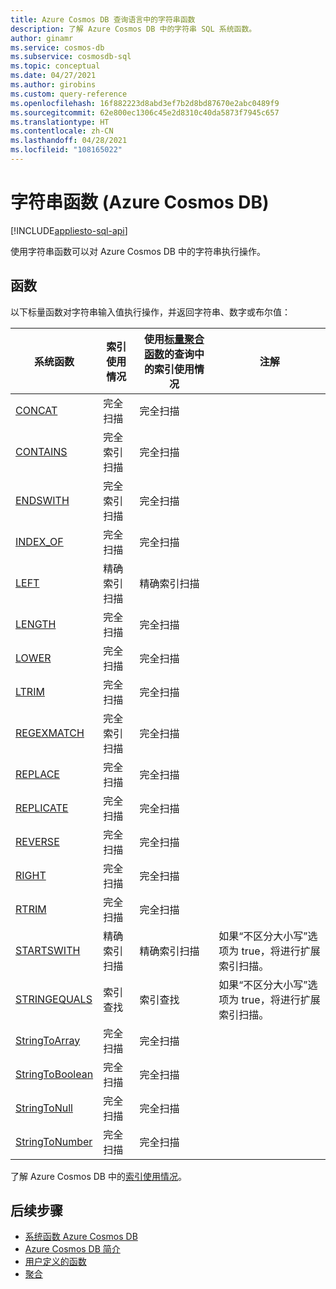 ```yaml
---
title: Azure Cosmos DB 查询语言中的字符串函数
description: 了解 Azure Cosmos DB 中的字符串 SQL 系统函数。
author: ginamr
ms.service: cosmos-db
ms.subservice: cosmosdb-sql
ms.topic: conceptual
ms.date: 04/27/2021
ms.author: girobins
ms.custom: query-reference
ms.openlocfilehash: 16f882223d8abd3ef7b2d8bd87670e2abc0489f9
ms.sourcegitcommit: 62e800ec1306c45e2d8310c40da5873f7945c657
ms.translationtype: HT
ms.contentlocale: zh-CN
ms.lasthandoff: 04/28/2021
ms.locfileid: "108165022"
---
```

# <a name="string-functions-azure-cosmos-db"></a>字符串函数 (Azure Cosmos DB)
[!INCLUDE[appliesto-sql-api](includes/appliesto-sql-api.md)]

使用字符串函数可以对 Azure Cosmos DB 中的字符串执行操作。

## <a name="functions"></a>函数

以下标量函数对字符串输入值执行操作，并返回字符串、数字或布尔值：
  
| 系统函数                                 | 索引使用情况        | 使用[标量聚合函数](index-overview.md#index-utilization-for-scalar-aggregate-functions)的查询中的索引使用情况 | 注解                                                      |
| ----------------------------------------------- | ------------------ | ------------------------------------------------------ | ------------------------------------------------------------ |
| [CONCAT](sql-query-concat.md)                   | 完全扫描          | 完全扫描                                              |                                                              |
| [CONTAINS](sql-query-contains.md)               | 完全索引扫描    | 完全扫描                                              |                                                              |
| [ENDSWITH](sql-query-endswith.md)               | 完全索引扫描    | 完全扫描                                              |                                                              |
| [INDEX_OF](sql-query-index-of.md)               | 完全扫描          | 完全扫描                                              |                                                              |
| [LEFT](sql-query-left.md)                       | 精确索引扫描 | 精确索引扫描                                     |                                                              |
| [LENGTH](sql-query-length.md)                   | 完全扫描          | 完全扫描                                              |                                                              |
| [LOWER](sql-query-lower.md)                     | 完全扫描          | 完全扫描                                              |                                                              |
| [LTRIM](sql-query-ltrim.md)                     | 完全扫描          | 完全扫描                                              |                                                              |
| [REGEXMATCH](sql-query-regexmatch.md)           | 完全索引扫描    | 完全扫描                                              |                                                              |
| [REPLACE](sql-query-replace.md)                 | 完全扫描          | 完全扫描                                              |                                                              |
| [REPLICATE](sql-query-replicate.md)             | 完全扫描          | 完全扫描                                              |                                                              |
| [REVERSE](sql-query-reverse.md)                 | 完全扫描          | 完全扫描                                              |                                                              |
| [RIGHT](sql-query-right.md)                     | 完全扫描          | 完全扫描                                              |                                                              |
| [RTRIM](sql-query-rtrim.md)                     | 完全扫描          | 完全扫描                                              |                                                              |
| [STARTSWITH](sql-query-startswith.md)           | 精确索引扫描 | 精确索引扫描                                     | 如果“不区分大小写”选项为 true，将进行扩展索引扫描。 |
| [STRINGEQUALS](sql-query-stringequals.md)       | 索引查找         | 索引查找                                             | 如果“不区分大小写”选项为 true，将进行扩展索引扫描。 |
| [StringToArray](sql-query-stringtoarray.md)     | 完全扫描          | 完全扫描                                              |                                                              |
| [StringToBoolean](sql-query-stringtoboolean.md) | 完全扫描          | 完全扫描                                              |                                                              |
| [StringToNull](sql-query-stringtonull.md)       | 完全扫描          | 完全扫描                                              |                                                              |
| [StringToNumber](sql-query-stringtonumber.md)   | 完全扫描          | 完全扫描                                              |                                                              |

了解 Azure Cosmos DB 中的[索引使用情况](index-overview.md#index-usage)。

## <a name="next-steps"></a>后续步骤

- [系统函数 Azure Cosmos DB](sql-query-system-functions.md)
- [Azure Cosmos DB 简介](introduction.md)
- [用户定义的函数](sql-query-udfs.md)
- [聚合](sql-query-aggregate-functions.md)
